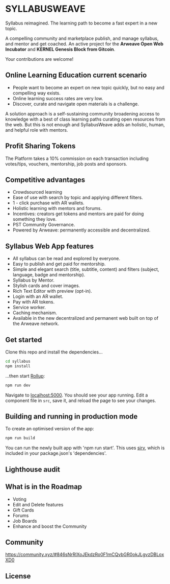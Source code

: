 # SYLLABUSWEAVE
Syllabus reimagined.
The learning path to become a fast expert in a new topic.

A compelling community and marketplace publish, and manage syllabus, and mentor and get coached.
An active project for the **Arweave Open Web Incubator** and **KERNEL Genesis Block from Gitcoin**.

Your contributions are welcome!

## Online Learning Education current scenario
- People want to become an expert on new topic quickly, but no easy and compelling way exists.
- Online learning success rates are very low.
- Discover, curate and navigate open materials is a challenge.

A solution approach is a self-sustaining community broadening access to knowledge with a best of class learning paths curating open resources from the web. But this is not enough and SyllabusWeave adds an holistic, human, and helpful role with mentors.


## Profit Sharing Tokens
The Platform takes a 10% commission on each transaction including votes/tips, vouchers, mentorship, job posts and sponsors.


## Competitive advantages
- Crowdsourced learning
- Ease of use with search by topic and applying different filters.
- 1 - click purchase with AR wallets.
- Holistic learning with mentors and forums.
- Incentives: creators get tokens and mentors are paid for doing something they love.
- PST Community Governance.
- Powered by Arweave: permanently accessible and decentralized.


## Syllabus Web App features
- All syllabus can be read and explored by everyone.
- Easy to publish and get paid for mentorship.
- Simple and elegant search (title, subtitle, content) and filters (subject, language, badge and mentorship).
- Syllabus by Mentor.
- Stylish cards and cover images.
- Rich Text Editor with preview (opt-in).
- Login with an AR wallet.
- Pay with AR tokens.
- Service worker.
- Caching mechanism.
- Available in the new decentralized and permanent web built on top of the Arweave network.



## Get started
Clone this repo and install the dependencies...

```bash
cd syllabus
npm install
```

...then start [Rollup](https://rollupjs.org):

```bash
npm run dev
```

Navigate to [localhost:5000](http://localhost:5000). You should see your app running. Edit a component file in `src`, save it, and reload the page to see your changes.


## Building and running in production mode
To create an optimised version of the app:

```bash
npm run build
```

You can run the newly built app with 'npm run start'. This uses [sirv](https://github.com/lukeed/sirv), which is included in your package.json's 'dependencies'.


## Lighthouse audit



## What is in the Roadmap
- Voting
- Edit and Delete features
- Gift Cards
- Forums
- Job Boards
- Enhance and boost the Community


## Community
https://community.xyz/#846sNrRlXoJEkdzRo0F1mCQvbGR0okJLgvzDBLoxXD0

## License

